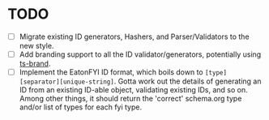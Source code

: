 # TODO

- [ ] Migrate existing ID generators, Hashers, and Parser/Validators to the new style.
- [ ] Add branding support to all the ID validator/generators, potentially using [ts-brand](https://github.com/kourge/ts-brand).
- [ ] Implement the EatonFYI ID format, which boils down to `[type][separator][unique-string]`. Gotta work out the details of generating an ID from an existing ID-able object, validating existing IDs, and so on. Among other things, it should return the 'correct' schema.org type and/or list of types for each fyi type.
